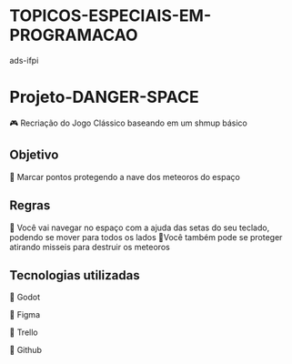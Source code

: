 # TOPICOS-ESPECIAIS-EM-PROGRAMACAO
 ads-ifpi
 
# Projeto-DANGER-SPACE
:video_game: Recriação do Jogo Clássico baseando em um shmup básico

## Objetivo
:space_invader: Marcar pontos protegendo a nave dos meteoros do espaço

## Regras
:rocket: Você vai navegar no espaço com a ajuda das setas do seu teclado, podendo se mover para todos os lados
:rocket:Você também pode se proteger atirando misseis para destruir os meteoros

## Tecnologias utilizadas
:pushpin: Godot

:pushpin: Figma

:pushpin: Trello

:pushpin: Github


